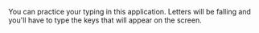 <!---
matcar1972/matcar1972 is a ✨ special ✨ repository because its `README.md` (this file) appears on your GitHub profile.
You can click the Preview link to take a look at your changes.
--->
You can practice your typing in this application. Letters will be falling and you'll have to type the keys that will appear on the screen.
